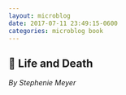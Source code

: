 ```yaml
---
layout: microblog
date: 2017-07-11 23:49:15-0600
categories: microblog book
---
```

## 📖 Life and Death
*By Stephenie Meyer*